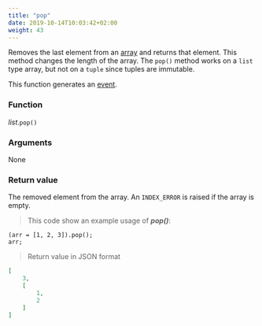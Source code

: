 ```yaml
---
title: "pop"
date: 2019-10-14T10:03:42+02:00
weight: 43
---
```


Removes the last element from an [array](../../data-types/array-type) and returns that element.
This method changes the length of the array. The `pop()` method works
on a `list` type array, but not on a `tuple` since tuples are immutable.

This function generates an [event](../../events).

### Function
*list*.`pop()`

### Arguments
None

### Return value
The removed element from the array. An `INDEX_ERROR` is raised if the array is empty.

> This code show an example usage of ***pop()***:

```
(arr = [1, 2, 3]).pop();
arr;
```

> Return value in JSON format

```json
[
    3,
    [
        1,
        2
    ]
]
```
